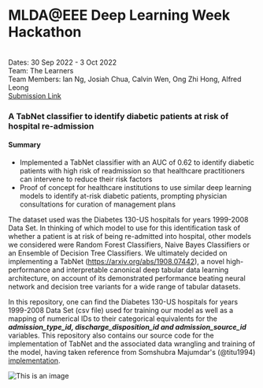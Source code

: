 # MLDA@EEE Deep Learning Week Hackathon
<br>Dates: 30 Sep 2022 - 3 Oct 2022
<br>Team: The Learners
<br>Team Members: Ian Ng, Josiah Chua, Calvin Wen, Ong Zhi Hong, Alfred Leong
<br>[Submission Link](https://devpost.com/software/tabnet-to-identify-diabetic-patients-at-risk-of-re-admission)

### A TabNet classifier to identify diabetic patients at risk of hospital re-admission
#### Summary
* Implemented a TabNet classifier with an AUC of 0.62 to identify diabetic patients with high risk of readmission so that healthcare practitioners can intervene to reduce their risk factors
* Proof of concept for healthcare institutions to use similar deep learning models to identify at-risk diabetic patients, prompting physician consultations for curation of management plans

The dataset used was the Diabetes 130-US hospitals for years 1999-2008 Data Set. In thinking of which model to use for this identification task of whether a patient is at risk of being re-admitted into hospital, other models we considered were Random Forest Classifiers, Naive Bayes Classifiers or an Ensemble of Decision Tree Classifiers. We ultimately decided on implementing a TabNet (https://arxiv.org/abs/1908.07442), a novel high-performance and interpretable canonical deep tabular data learning architecture, on account of its demonstrated performance beating neural network and decision tree variants for a wide range of tabular datasets.

In this repository, one can find the Diabetes 130-US hospitals for years 1999-2008 Data Set (csv file) used for training our model as well as a mapping of numerical IDs to their categorical equivalents for the ***admission_type_id, discharge_disposition_id and admission_source_id*** variables. This repository also contains our source code for the implementation of TabNet and the associated data wrangling and training of the model, having taken reference from Somshubra Majumdar's (@titu1994) [implementation](https://github.com/titu1994/tf-TabNet).

![This is an image](https://github.com/titu1994/tf-TabNet/blob/master/images/TabNet.png?raw=true)

